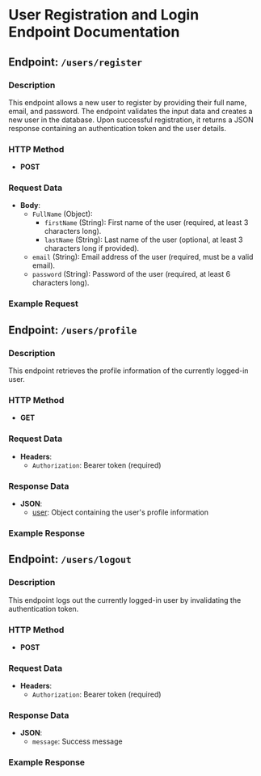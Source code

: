 # User Registration and Login Endpoint Documentation

## Endpoint: `/users/register`  

### Description
This endpoint allows a new user to register by providing their full name, email, and password. The endpoint validates the input data and creates a new user in the database. Upon successful registration, it returns a JSON response containing an authentication token and the user details.

### HTTP Method
- **POST**

### Request Data
- **Body**:
  - `FullName` (Object):
    - `firstName` (String): First name of the user (required, at least 3 characters long).
    - `lastName` (String): Last name of the user (optional, at least 3 characters long if provided).
  - `email` (String): Email address of the user (required, must be a valid email).
  - `password` (String): Password of the user (required, at least 6 characters long).

### Example Request



## Endpoint: `/users/profile`  

### Description
This endpoint retrieves the profile information of the currently logged-in user.

### HTTP Method
- **GET**

### Request Data
- **Headers**:
  - `Authorization`: Bearer token (required)

### Response Data
- **JSON**:
  - [user](cci:4://file:///f:/Uber%20MERN%20Stack/Backend/controllers/user.controller.js:0:0-12:0): Object containing the user's profile information

### Example Response
 



## Endpoint: `/users/logout`  

### Description
This endpoint logs out the currently logged-in user by invalidating the authentication token.

### HTTP Method
- **POST**

### Request Data
- **Headers**:
  - `Authorization`: Bearer token (required)

### Response Data
- **JSON**:
  - `message`: Success message

### Example Response
